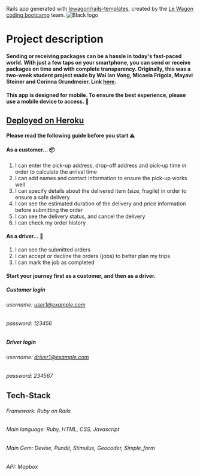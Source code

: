 Rails app generated with [lewagon/rails-templates](https://github.com/lewagon/rails-templates), created by the [Le Wagon coding bootcamp](https://www.lewagon.com) team.
![Black logo](https://github.com/valenvwi/QuickDrop-Amy/assets/119674688/f56b34aa-6dd6-4f33-ba13-eea9bd1d2b70)

# Project description
#### Sending or receiving packages can be a hassle in today's fast-paced world. With just a few taps on your smartphone, you can send or receive packages on time and with complete transparency. Originally, this was a two-week student project made by Wai Ian Vong, Micaela Frigola, Mayavi Steiner and Corinna Grundmeier. Link [here](http://github.com/valenvwi/QuickDrop).

#### This app is designed for mobile. To ensure the best experience, please use a mobile device to access. :iphone:
## [Deployed on Heroku](https://quick-drop-465494573d9c.herokuapp.com)

#### Please read the following guide before you start :warning:

#### As a customer... :package:
1. I can enter the pick-up address, drop-off address and pick-up time in order to calculate the arrival time
2. I can add names and contact information to ensure the pick-up works well
3. I can specify details about the delivered item (size, fragile) in order to ensure a safe delivery
4. I can see the estimated duration of the delivery and price information before submitting the order
5. I can see the delivery status, and cancel the delivery
6. I can check my order history

#### As a driver... :motor_scooter:
1. I can see the submitted orders
2. I can accept or decline the orders (jobs) to better plan my trips
3. I can mark the job as completed 

#### Start your journey first as a customer, and then as a driver.
##### Customer login
###### username: user1@example.com
###### password: 123456

##### Driver login
###### username: driver1@example.com
###### password: 234567

## Tech-Stack
###### Framework: Ruby on Rails
###### Main language: Ruby, HTML, CSS, Javascript
###### Main Gem: Devise, Pundit, Stimulus, Geocoder, Simple_form
###### API: Mapbox
